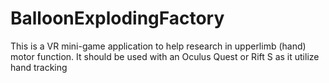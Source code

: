 # BalloonExplodingFactory
This is a VR mini-game application to help research in upperlimb (hand) motor function. It should be used with an Oculus Quest or Rift S as it utilize hand tracking
